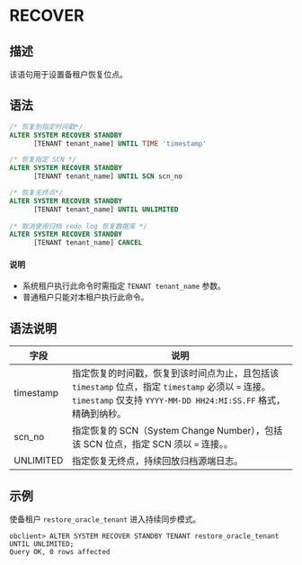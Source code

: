 # RECOVER

## 描述

该语句用于设置备租户恢复位点。

## 语法

```sql
/* 恢复到指定时间戳*/
ALTER SYSTEM RECOVER STANDBY 
      [TENANT tenant_name] UNTIL TIME 'timestamp'

/* 恢复指定 SCN */
ALTER SYSTEM RECOVER STANDBY 
      [TENANT tenant_name] UNTIL SCN scn_no

/* 恢复无终点*/
ALTER SYSTEM RECOVER STANDBY 
      [TENANT tenant_name] UNTIL UNLIMITED
      
/* 取消使用归档 redo log 恢复数据库 */
ALTER SYSTEM RECOVER STANDBY 
      [TENANT tenant_name] CANCEL
```

<main id="notice" type='explain'>
 <h4>说明</h4>
  <ul><li>系统租户执行此命令时需指定 <code>TENANT tenant_name</code> 参数。</li>
     <li>普通租户只能对本租户执行此命令。</li></ul>
</main>

## 语法说明

| **字段** | **说明** |
| --- | --- |
| timestamp | 指定恢复的时间戳，恢复到该时间点为止，且包括该 `timestamp` 位点，指定 `timestamp` 必须以 `=` 连接。`timestamp` 仅支持 `YYYY-MM-DD HH24:MI:SS.FF` 格式，精确到纳秒。 |
| scn_no | 指定恢复的 SCN（System Change Number），包括该 SCN 位点，指定 SCN 须以 `=` 连接。。 |
| UNLIMITED | 指定恢复无终点，持续回放归档源端日志。 |

## 示例

使备租户 `restore_oracle_tenant` 进入持续同步模式。

```shell
obclient> ALTER SYSTEM RECOVER STANDBY TENANT restore_oracle_tenant UNTIL UNLIMITED;
Query OK, 0 rows affected
```